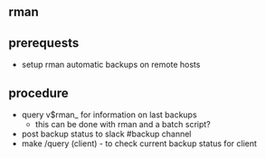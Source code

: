 

## rman

## prerequests
  * setup rman automatic backups on remote hosts

## procedure
  * query v$rman_ for information on last backups
    - this can be done with rman and a batch script?
  * post backup status to slack #backup channel
  * make /query (client) - to check current backup status for client
